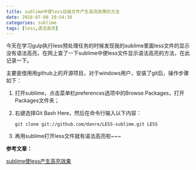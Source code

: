 ```yaml
---
title: sublime中使less后缀文件产生高亮效果的方法
date: 2018-07-08 20:54:38
categories: sublime
tags: [less,语法高亮]
---
```


今天在学习gulp执行less预处理任务的时候发现我的sublime里面less文件的显示没有语法高亮，在网上查了一下sublime中使less文件显示语法高亮的方法，在此记录一下。

主要是借用用github上的开源项目，对于windows用户，安装了git后，操作步骤如下：

1. 打开sublime，点击菜单栏preferences选项中的Browse Packages，打开Packages文件夹；

2. 右键选择Git Bash Here，然后在命令行输入以下内容：

   ~~~
   git clone git://github.com/danro/LESS-sublime.git LESS
   ~~~

3. 再用sublime打开less文件就有语法高亮啦~~~



**参考文章：**

[sublime使less产生高亮效果](https://blog.csdn.net/zp1996323/article/details/49403517)
